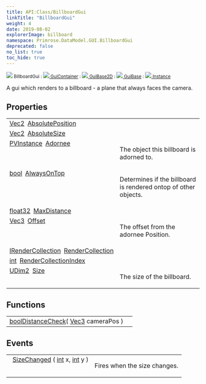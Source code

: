 ```yaml
---
title: API:Class/BillboardGui
linkTitle: "BillboardGui"
weight: 4
date: 2019-08-02
explorerImage: billboard
namespace: Primrose.DataModel.GUI.BillboardGui
deprecated: false
no_list: true
toc_hide: true
---
```

<small class="inheritance">
<span class="" href="/docs/api-reference/Class/BillboardGui"><img src="/icons/silk/billboard.png"/>&nbsp;BillboardGui</span>&nbsp;:&nbsp;<a class="" href="/docs/api-reference/Class/GuiContainer"><img src="/icons/silk/default.png"/>&nbsp;GuiContainer</a>&nbsp;:&nbsp;<a class="" href="/docs/api-reference/Class/GuiBase2D"><img src="/icons/silk/default.png"/>&nbsp;GuiBase2D</a>&nbsp;:&nbsp;<a class="" href="/docs/api-reference/Class/GuiBase"><img src="/icons/silk/default.png"/>&nbsp;GuiBase</a>&nbsp;:&nbsp;<a class="" href="/docs/api-reference/Class/Instance"><img src="/icons/silk/default.png"/>&nbsp;Instance</a></small>
<p class="summary">

A gui which renders to a billboard - a plane that always faces the camera.

</p>
 
## Properties
 
<table class="studiohide">
<tbody>
<tr class="function-row ">
<td style="vertical-align:top;white-space:normal;">
<div>
<a class="type" href="/docs/api-reference/DataType/Vec2">Vec2</a><span class="method-body" style="text-indent: -2em; padding-left: 0.5em"><a class="name" href="AbsolutePosition">AbsolutePosition</a></span></td>
<td style="vertical-align:top;white-space:normal;">
</td>
</tr>

<tr class="function-row ">
<td style="vertical-align:top;white-space:normal;">
<div>
<a class="type" href="/docs/api-reference/DataType/Vec2">Vec2</a><span class="method-body" style="text-indent: -2em; padding-left: 0.5em"><a class="name" href="AbsoluteSize">AbsoluteSize</a></span></td>
<td style="vertical-align:top;white-space:normal;">
</td>
</tr>

<tr class="function-row ">
<td style="vertical-align:top;white-space:normal;">
<div>
<a class="type" href="/docs/api-reference/Class/PVInstance">PVInstance</a><span class="method-body" style="text-indent: -2em; padding-left: 0.5em"><a class="name" href="Adornee">Adornee</a></span></td>
<td style="vertical-align:top;white-space:normal;">
<p>
The object this billboard is adorned to.
</p></td>
</tr>

<tr class="function-row ">
<td style="vertical-align:top;white-space:normal;">
<div>
<a class="type" href="/docs/api-reference/System/Primitives#boolean">bool</a><span class="method-body" style="text-indent: -2em; padding-left: 0.5em"><a class="name" href="AlwaysOnTop">AlwaysOnTop</a></span></td>
<td style="vertical-align:top;white-space:normal;">
<p>
Determines if the billboard is rendered ontop of other objects.
</p></td>
</tr>

<tr class="function-row ">
<td style="vertical-align:top;white-space:normal;">
<div>
<a class="type" href="/docs/api-reference/System/Primitives#single">float32</a><span class="method-body" style="text-indent: -2em; padding-left: 0.5em"><a class="name" href="MaxDistance">MaxDistance</a></span></td>
<td style="vertical-align:top;white-space:normal;">
</td>
</tr>

<tr class="function-row ">
<td style="vertical-align:top;white-space:normal;">
<div>
<a class="type" href="/docs/api-reference/DataType/Vec3">Vec3</a><span class="method-body" style="text-indent: -2em; padding-left: 0.5em"><a class="name" href="Offset">Offset</a></span></td>
<td style="vertical-align:top;white-space:normal;">
<p>
The offset from the adornee Position.
</p></td>
</tr>

<tr class="function-row ">
<td style="vertical-align:top;white-space:normal;">
<div>
<a class="type" href="/docs/api-reference/Misc/IRenderCollection">IRenderCollection</a><span class="method-body" style="text-indent: -2em; padding-left: 0.5em"><a class="name" href="RenderCollection">RenderCollection</a></span></td>
<td style="vertical-align:top;white-space:normal;">
</td>
</tr>

<tr class="function-row ">
<td style="vertical-align:top;white-space:normal;">
<div>
<a class="type" href="/docs/api-reference/System/Primitives#int32">int</a><span class="method-body" style="text-indent: -2em; padding-left: 0.5em"><a class="name" href="RenderCollectionIndex">RenderCollectionIndex</a></span></td>
<td style="vertical-align:top;white-space:normal;">
</td>
</tr>

<tr class="function-row ">
<td style="vertical-align:top;white-space:normal;">
<div>
<a class="type" href="/docs/api-reference/DataType/UDim2">UDim2</a><span class="method-body" style="text-indent: -2em; padding-left: 0.5em"><a class="name" href="Size">Size</a></span></td>
<td style="vertical-align:top;white-space:normal;">
<p>
The size of the billboard.
</p></td>
</tr>

</tbody>
</table>
 
## Functions
 
<table class="studiohide">
<tbody>
<tr class="function-row ">
<td style="vertical-align:top;white-space:normal;">
<div>
<a class="type" href="/docs/api-reference/System/Primitives#boolean">bool</a><span class="method-body" style="text-indent: -2em;"><a class="method-name  " href="DistanceCheck">DistanceCheck</a></span><span style="display: inline-block">( <span class="param" style="white-space: nowrap"><a class="type" href="/docs/api-reference/DataType/Vec3">Vec3</a> cameraPos</span> )</span></span></div></td>
<td style="vertical-align:top;white-space:normal;">
</td>
</tr>

</tbody>
</table>
 
## Events
 
<table class="studiohide">
<tbody>
<tr class="function-row ">
<td style="vertical-align:top;white-space:normal;">
<span class="event-body" style="text-indent: -2em; padding-left: 0.5em"><a class="event-name " href="SizeChanged">SizeChanged</a></span><span style="display: inline-block">&nbsp;( <span class="param" style="white-space: nowrap"><a class="type" href="/docs/api-reference/System/Primitives#int32">int</a> x, <a class="type" href="/docs/api-reference/System/Primitives#int32">int</a> y</span> )</span></span></td>
<td style="vertical-align:top;white-space:normal;">
<p>Fires when the size changes.</p></td>
</tr>

</tbody>
</table>
<b>
</b>
<div class="inheritors">
<ul class="root">
</ul>
</div>
